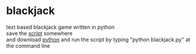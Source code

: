 # blackjack
text based blackjack game written in python<br>
save the [script](https://raw.githubusercontent.com/melvinlim/blackjack/master/blackjack.py) somewhere<br>
and download [python](https://www.python.org/) and run the script by typing "python blackjack.py" at the command line<br>
